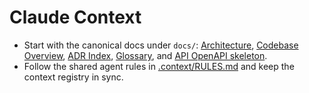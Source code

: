 # Claude Context

- Start with the canonical docs under `docs/`: [Architecture](docs/ARCHITECTURE.md), [Codebase Overview](docs/CODEBASE_OVERVIEW.md), [ADR Index](docs/ADR/README.md), [Glossary](docs/GLOSSARY.md), and [API OpenAPI skeleton](docs/API/openapi.yaml).
- Follow the shared agent rules in [.context/RULES.md](.context/RULES.md) and keep the context registry in sync.
